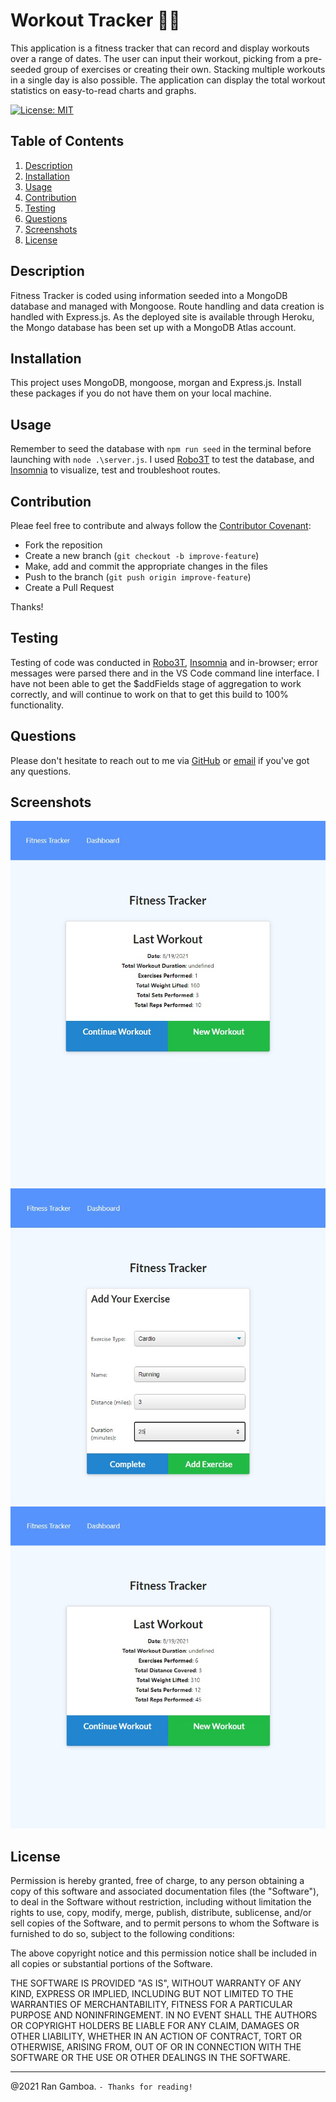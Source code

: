 # Workout Tracker 💪🏼

This application is a fitness tracker that can record and display workouts over a range of dates. The user can input their workout, picking from a pre-seeded group of exercises or creating their own. Stacking multiple workouts in a single day is also possible. The application can display the total workout statistics on easy-to-read charts and graphs.

[![License: MIT](https://img.shields.io/badge/License-MIT-yellow.svg)](https://opensource.org/licenses/MIT)

## Table of Contents

  1. [Description](#description)
  2. [Installation](#installation)
  3. [Usage](#usage)
  4. [Contribution](#contribution)
  5. [Testing](#testing)
  6. [Questions](#questions)
  7. [Screenshots](#screenshots)
  8. [License](#license)
  
## Description

Fitness Tracker is coded using information seeded into a MongoDB database and managed with Mongoose. Route handling and data creation is handled with Express.js. As the deployed site is available through Heroku, the Mongo database has been set up with a MongoDB Atlas account.

## Installation

This project uses MongoDB, mongoose, morgan and Express.js. Install these packages if you do not have them on your local machine. 

## Usage

Remember to seed the database with ``npm run seed`` in the terminal before launching with  ``node .\server.js``. I used [Robo3T](https://robomongo.org/) to test the database, and [Insomnia](https://insomnia.rest) to visualize, test and troubleshoot routes.

## Contribution

Pleae feel free to contribute and always follow the [Contributor Covenant](http://contributor-covenant.org/version/1/3/0/):

* Fork the reposition
* Create a new branch (``git checkout -b improve-feature``)
* Make, add and commit the appropriate changes in the files
* Push to the branch (``git push origin improve-feature``)
* Create a Pull Request

Thanks!

## Testing

Testing of code was conducted in [Robo3T](https://robomongo.org), [Insomnia](https://insomnia.rest) and in-browser; error messages were parsed there and in the VS Code command line interface. I have not been able to get the $addFields stage of aggregation to work correctly, and will continue to work on that to get this build to 100% functionality.

## Questions

Please don't hesitate to reach out to me via [GitHub](https://github.com/rangamboa) or [email](mailto:rangamboa@gmail.com) if you've got any questions.
## Screenshots

![Screenshot 01](public/assets/images/screenshot-01.jpg 'screenshot')
![Screenshot 02](public/assets/images/screenshot-02.jpg 'screenshot')
![Screenshot 03](public/assets/images/screenshot-03.jpg 'screenshot')


## License

Permission is hereby granted, free of charge, to any person obtaining a copy of this software and associated documentation files (the "Software"), to deal in the Software without restriction, including without limitation the rights to use, copy, modify, merge, publish, distribute, sublicense, and/or sell copies of the Software, and to permit persons to whom the Software is furnished to do so, subject to the following conditions:

The above copyright notice and this permission notice shall be included in all copies or substantial portions of the Software.

THE SOFTWARE IS PROVIDED "AS IS", WITHOUT WARRANTY OF ANY KIND, EXPRESS OR IMPLIED, INCLUDING BUT NOT LIMITED TO THE WARRANTIES OF MERCHANTABILITY, FITNESS FOR A PARTICULAR PURPOSE AND NONINFRINGEMENT. IN NO EVENT SHALL THE AUTHORS OR COPYRIGHT HOLDERS BE LIABLE FOR ANY CLAIM, DAMAGES OR OTHER LIABILITY, WHETHER IN AN ACTION OF CONTRACT, TORT OR OTHERWISE, ARISING FROM, OUT OF OR IN CONNECTION WITH THE SOFTWARE OR THE USE OR OTHER DEALINGS IN THE SOFTWARE.

---
@2021 Ran Gamboa. ``- Thanks for reading!``